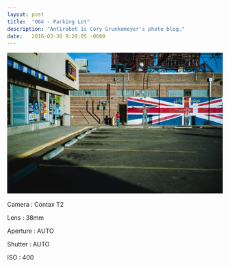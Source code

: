 ```yaml
---
layout: post
title:  "004 - Parking Lot"
description: "Antirobot is Cory Grunkemeyer's photo blog."
date:   2016-03-30 9:29:05 -0600
---
```


![004 - Parking Lot](/photos/004.jpg)

Camera
: Contax T2

Lens
: 38mm

Aperture
: AUTO

Shutter
: AUTO

ISO
: 400

